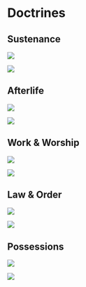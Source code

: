 # Doctrines

## Sustenance

![](img/Sustenance%2012.png)

![](img/Sustenance%2034.png)

## Afterlife

![](img/Afterlife%2012.png)

![](img/Afterlife%2034.png)

## Work & Worship

![](img/Work%20and%20Worship%2012.png)

![](img/Work%20and%20Worship%2012.png)

## Law & Order

![](img/Law%20and%20Order%2012.png)

![](img/Law%20and%20Order%2034.png)

## Possessions

![](img/Possessions%2012.png)

![](img/Possessions%2034.png)